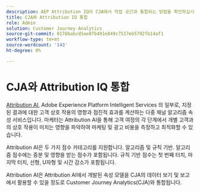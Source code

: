 ```yaml
---
description: AEP Attribution IQ이 CJA에서 작업 공간과 통합되는 방법을 확인하십시오.
title: CJA와 Attribution IQ 통합
role: Admin
solution: Customer Journey Analytics
source-git-commit: 0178babcd5ae87b491e849c7517eb5792fb14af1
workflow-type: tm+mt
source-wordcount: '143'
ht-degree: 0%

---
```


# CJA와 Attribution IQ 통합

[Attribution AI](https://experienceleague.adobe.com/docs/experience-platform/intelligent-services/attribution-ai/overview.html?lang=en), Adobe Experience Platform Intelligent Services 의 일부로, 지정된 결과에 대한 고객 상호 작용의 영향과 점진적 효과를 계산하는 다중 채널 알고리즘 속성 서비스입니다. 마케터는 Attribution AI을 통해 고객 여정의 각 단계에서 개별 고객과의 상호 작용이 미치는 영향을 파악하여 마케팅 및 광고 비용을 측정하고 최적화할 수 있습니다.

Attribution AI은 두 가지 점수 카테고리를 지원합니다. 알고리즘 및 규칙 기반. 알고리즘 점수에는 증분 및 영향을 받는 점수가 포함됩니다. 규칙 기반 점수는 첫 번째 터치, 마지막 터치, 선형, U자형 및 시간 감소가 포함됩니다.

Attribution AI은 Attribution AI에서 개발된 속성 모델을 CJA의 데이터 보기 및 보고에서 활용할 수 있을 정도로 Customer Journey Analytics(CJA)와 통합됩니다.

